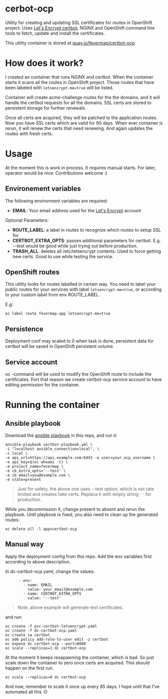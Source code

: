 # cerbot-ocp

Utility for creating and updating SSL certificates for routes in OpenShift
project. Uses [Let's Encrypt certbot](https://certbot.eff.org/), NGINX and
OpenShift command line tools to fetch, update and install
the certificates.

This utility container is stored at
[quay.io/fevermap/certbot-ocp](https://quay.io/repository/fevermap/certbot-ocp?tab=info)

# How does it work?

I created an container that runs NGINX and certbot. When the container starts
it scans all the routes in OpenShift project. Those routes that have been
labeled with ```letsencrypt-me=true``` will be listed.

Container will create acme-challenge routes for the the domains, and it will
handle the certbot requests for all the domains. SSL certs are stored to
persistent storage for further renewals.

Once all certs are acquired, they will be patched to the application routes.
Now you have SSL certs which are valid for 90 days. When ever container is
rerun, it will renew the certs that need renewing. And again updates the routes
with fresh certs.

# Usage

At the moment this is work in process. It requires manual starts. For later,
operator would be nice. Contributions welcome :)

## Environement variables

The following environment variables are required:

* **EMAIL**: Your email address used for the
  [Let's Encrypt](https://letsencrypt.org/) account

Optional Parameters:

* **ROUTE_LABEL**: a label in routes to recognize which routes to setup SSL for.
* **CERTBOT_EXTRA_OPTS**: passes additional parameters for certbot.
  E.g. --test would be good while just trying out before production.
* **TRASH_ALL**: deletes all /etc/letsencrypt contents. Used to force getting
  new certs. Good to use while testing the service.

## OpenShift routes

This utility looks for routes labelled in certain way. You need to label your
public routes for your services with label ```letsencrypt-me=true```, or
according to your custom label from env ROUTE_LABEL.

E.g:

```
oc label route fevermap-app letsencrypt-me=true
```

## Persistence

Deployment conf may scaled to 0 when task is done, persistent data for certbot
will be saved in OpenShift persistent volume.

## Service account

oc -command will be used to modify the OpenShift route to include the
certificates. Fort that reason we create certbot-ocp service account to have
editing permission for the container.

# Running the container

## Ansible playbook

Download the
[ansible playbook](https://raw.githubusercontent.com/ikke-t/cerbot-ocp/master/certbot-playbook.yml)
in this repo, and run it:

```
ansible-playbook certbot-playbook.yml \
-i "localhost ansible_connection=local", \
-c local \
-e api_url=https://api.example.com:6443 -e user=your_ocp_username \
-e api_key=$(oc whoami -t) \
-e project_name=fevermap \
-e cb_extra_opts='--test' \
-e cb_email=you@example.com \
-e state=present
```

> Just for safety, the above one uses --test option, which is not rate limited
> and creates fake certs. Replace it with empty string ```''``` for production.

While you decommission it, change present to absent and rerun the playbook.
Until playbook is fixed, you also need to clean up the generated routes:

```
oc delete all -l app=certbot-ocp
```

## Manual way

Apply the deployment config from this repo. Add the env variables first
according to above description.

In dc-certbot-ocp.yaml, change the values:
```
      - env:
        - name: EMAIL
          value: your_email@example.com
        - name: CERTBOT_EXTRA_OPTS
          value: '--test'
```

> Note, above example will generate test certificates.

and run:

```
oc create -f pvc-certbot-letsencrypt.yaml
oc create -f dc-certbot-ocp.yaml
oc create sa certbot
oc adm policy add-role-to-user edit -z certbot
oc expose dc certbot-ocp --port=8080
oc scale --replicas=1 dc certbot-ocp
```

At the moment it keeps resapawning the container, which is bad. So just scale
down the container to zero once certs are acquired. This should happen on the
first run.

```
oc scale --replicas=0 dc certbot-ocp
```

And now, remember to scale it once up every 85 days. I hope until that I've
automated all this :D